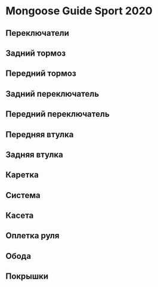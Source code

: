 # Mongoose Guide Sport 2020
## Переключатели

## Задний тормоз
## Передний тормоз
## Задний переключатель
## Передний переключатель
## Передняя втулка
## Задняя втулка
## Каретка
## Система
## Касета
## Оплетка руля
## Обода
## Покрышки